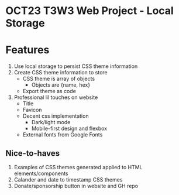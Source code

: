 # OCT23 T3W3 Web Project - Local Storage

# Features

1. Use local storage to persist CSS theme information
2. Create CSS theme information to store
	- CSS theme is array of objects
		- Objects are {name, hex}
    - Export theme as code
3. Professional lil touches on website
    - Title
    - Favicon
    - Decent css implementation
        - Dark/light mode
        - Mobile-first design and flexbox
    - External fonts from Google Fonts


## Nice-to-haves

1. Examples of CSS themes generated applied to HTML elements/components
2. Calander and date to timestamp CSS themes
3. Donate/sponsorship button in website and GH repo
